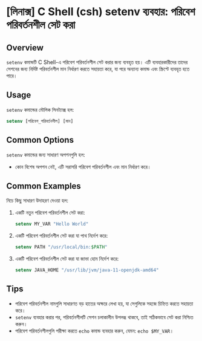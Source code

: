 # [লিনাক্স] C Shell (csh) setenv ব্যবহার: পরিবেশ পরিবর্তনশীল সেট করা

## Overview
`setenv` কমান্ডটি C Shell-এ পরিবেশ পরিবর্তনশীল সেট করার জন্য ব্যবহৃত হয়। এটি ব্যবহারকারীদের তাদের সেশনের জন্য নির্দিষ্ট পরিবর্তনশীল মান নির্ধারণ করতে সহায়তা করে, যা পরে অন্যান্য কমান্ড এবং স্ক্রিপ্টে ব্যবহৃত হতে পারে।

## Usage
`setenv` কমান্ডের মৌলিক সিনট্যাক্স হল:

```csh
setenv [পরিবেশ_পরিবর্তনশীল] [মান]
```

## Common Options
`setenv` কমান্ডের জন্য সাধারণ অপশনগুলি হল:
- কোন বিশেষ অপশন নেই, এটি সরাসরি পরিবেশ পরিবর্তনশীল এবং মান নির্ধারণ করে।

## Common Examples
নিচে কিছু সাধারণ উদাহরণ দেওয়া হল:

1. একটি নতুন পরিবেশ পরিবর্তনশীল সেট করা:
   ```csh
   setenv MY_VAR "Hello World"
   ```

2. একটি পরিবেশ পরিবর্তনশীল সেট করা যা পাথ নির্দেশ করে:
   ```csh
   setenv PATH "/usr/local/bin:$PATH"
   ```

3. একটি পরিবেশ পরিবর্তনশীল সেট করা যা জাভা হোম নির্দেশ করে:
   ```csh
   setenv JAVA_HOME "/usr/lib/jvm/java-11-openjdk-amd64"
   ```

## Tips
- পরিবেশ পরিবর্তনশীল নামগুলি সাধারণত বড় হাতের অক্ষরে লেখা হয়, যা সেগুলিকে সহজে চিহ্নিত করতে সহায়তা করে।
- `setenv` ব্যবহার করার পর, পরিবর্তনশীলটি সেশন চলাকালীন উপলব্ধ থাকবে, তাই সঠিকভাবে সেট করা নিশ্চিত করুন।
- পরিবেশ পরিবর্তনশীলগুলি পরীক্ষা করতে `echo` কমান্ড ব্যবহার করুন, যেমন: `echo $MY_VAR`।